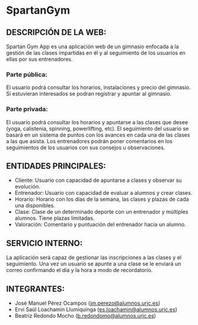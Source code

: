 # SpartanGym


## DESCRIPCIÓN DE LA WEB:

Spartan Gym App es una aplicación web de un gimnasio enfocada a la gestión de las clases impartidas en él y al seguimiento de los usuarios en ellas por sus entrenadores. 

### Parte pública:

El usuario podrá consultar los horarios, instalaciones y precio del gimnasio. Si estuvieran interesados se podran registrar y apuntar al gimnasio. 

### Parte privada: 

El usuario podrá consultar los horarios y apuntarse a las clases que desee (yoga, calistenia, spinning, powerlifting, etc). El seguimiento del usuario se basará en un sistema de puntos con los avances en cada una de las clases a las que asista. Los entrenadores podrán poner comentarios en los seguimientos de los usuarios con sus consejos u observaciones.



## ENTIDADES PRINCIPALES:

* Cliente: Usuario con capacidad de apuntarse a clases y observar su evolución.
* Entrenador: Usuario con capacidad de evaluar a alumnos y crear clases.
* Horario: Horario con los días de la semana, las clases y plazas de cada una disponibles.
* Clase: Clase de un determinado deporte con un entrenador y múltiples alumnos. Tiene plazas limitadas.
* Valoración: Comentario y puntuación del entrenador hacia un alumno.



## SERVICIO INTERNO:

La aplicación será capaz de gestionar las inscripciones a las clases y el seguimiento. Una vez un usuario se apunte a una clase se le enviará un correo confirmando el dia y la hora a modo de recordatorio.



## INTEGRANTES:

* José Manuel Pérez Ocampos (jm.perezo@alumnos.urjc.es)
* Ervi Saúl Loachamin Llumiquinga (es.loachamin@alumnos.urjc.es)
* Beatriz Redondo Mocho (b.redondomo@alumnos.urjc.es)
